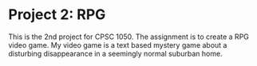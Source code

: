 # Project 2: RPG

This is the 2nd project for CPSC 1050. The assignment is to create a RPG video game. My video game is a text based mystery game about a disturbing disappearance in a seemingly normal suburban home. 
